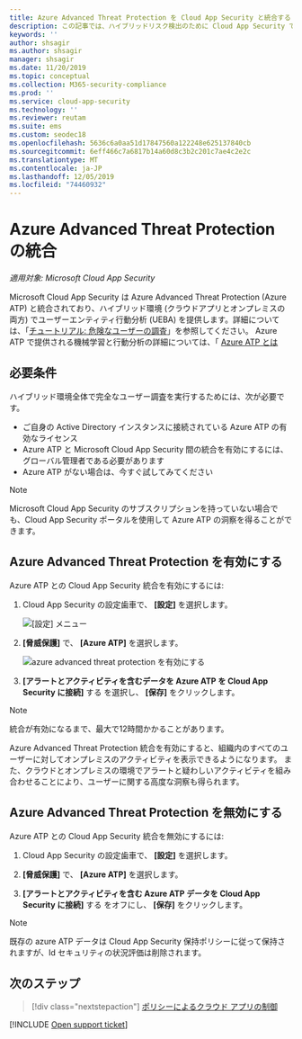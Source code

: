 ```yaml
---
title: Azure Advanced Threat Protection を Cloud App Security と統合する
description: この記事では、ハイブリッドリスク検出のために Cloud App Security で Azure Advanced Threat Protection インサイトを活用する方法について説明します。
keywords: ''
author: shsagir
ms.author: shsagir
manager: shsagir
ms.date: 11/20/2019
ms.topic: conceptual
ms.collection: M365-security-compliance
ms.prod: ''
ms.service: cloud-app-security
ms.technology: ''
ms.reviewer: reutam
ms.suite: ems
ms.custom: seodec18
ms.openlocfilehash: 5636c6a0aa51d17847560a122248e625137840cb
ms.sourcegitcommit: 6eff466c7a6817b14a60d8c3b2c201c7ae4c2e2c
ms.translationtype: MT
ms.contentlocale: ja-JP
ms.lasthandoff: 12/05/2019
ms.locfileid: "74460932"
---
```

# <a name="azure-advanced-threat-protection-integration"></a>Azure Advanced Threat Protection の統合

*適用対象: Microsoft Cloud App Security*

Microsoft Cloud App Security は Azure Advanced Threat Protection (Azure ATP) と統合されており、ハイブリッド環境 (クラウドアプリとオンプレミスの両方) でユーザーエンティティ行動分析 (UEBA) を提供します。詳細については、「[チュートリアル: 危険なユーザーの調査](tutorial-ueba.md)」を参照してください。 Azure ATP で提供される機械学習と行動分析の詳細については、「 [Azure ATP とは](https://docs.microsoft.com/azure-advanced-threat-protection/what-is-atp)

## <a name="prerequisites"></a>必要条件

ハイブリッド環境全体で完全なユーザー調査を実行するためには、次が必要です。

- ご自身の Active Directory インスタンスに接続されている Azure ATP の有効なライセンス
- Azure ATP と Microsoft Cloud App Security 間の統合を有効にするには、グローバル管理者である必要があります
- Azure ATP がない場合は、今すぐ試してみてください

>[!NOTE]
>Microsoft Cloud App Security のサブスクリプションを持っていない場合でも、Cloud App Security ポータルを使用して Azure ATP の洞察を得ることができます。

## <a name="enable-azure-advanced-threat-protection"></a>Azure Advanced Threat Protection を有効にする

Azure ATP との Cloud App Security 統合を有効にするには:

1. Cloud App Security の設定歯車で、 **[設定]** を選択します。

   ![[設定] メニュー](media/azip-system-settings.png)

1. **[脅威保護]** で、 **[Azure ATP]** を選択します。

    ![azure advanced threat protection を有効にする](media/aatp-integration.png)

1. **[アラートとアクティビティを含むデータを Azure ATP を Cloud App Security に接続]** する を選択し、 **[保存]** をクリックします。

> [!NOTE]
> 統合が有効になるまで、最大で12時間かかることがあります。

Azure Advanced Threat Protection 統合を有効にすると、組織内のすべてのユーザーに対してオンプレミスのアクティビティを表示できるようになります。 また、クラウドとオンプレミスの環境でアラートと疑わしいアクティビティを組み合わせることにより、ユーザーに関する高度な洞察も得られます。

## <a name="disable-azure-advanced-threat-protection"></a>Azure Advanced Threat Protection を無効にする

Azure ATP との Cloud App Security 統合を無効にするには:

1. Cloud App Security の設定歯車で、 **[設定]** を選択します。

1. **[脅威保護]** で、 **[Azure ATP]** を選択します。

1. **[アラートとアクティビティを含む Azure ATP データを Cloud App Security に接続]** する をオフにし、 **[保存]** をクリックします。

> [!NOTE]
> 既存の azure ATP データは Cloud App Security 保持ポリシーに従って保持されますが、Id セキュリティの状況評価は削除されます。

## <a name="next-steps"></a>次のステップ

> [!div class="nextstepaction"]
> [ポリシーによるクラウド アプリの制御](control-cloud-apps-with-policies.md)

[!INCLUDE [Open support ticket](includes/support.md)]
